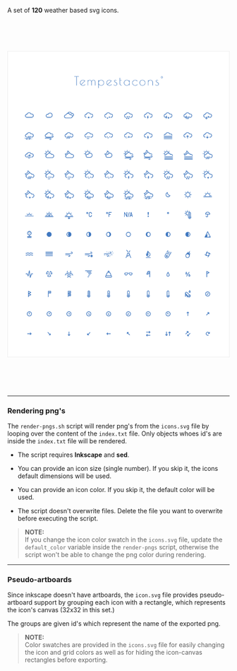 A set of **120** weather based svg icons.

<div align="center"><img vspace="70" src="preview.png"></img></div>

---

### Rendering png's

The `render-pngs.sh` script will render png's from the `icons.svg` file by looping over the content of the `index.txt` file. Only objects whoes id's are inside the `index.txt` file will  be rendered.

* The script requires **Inkscape** and **sed**.

* You can provide an icon size (single number). If you skip it, the icons default dimensions will be used.

* You can provide an icon color. If you skip it, the default color will be used.

* The script doesn't overwrite files. Delete the file you want to overwrite before executing the script.

> **NOTE:**  
> If you change the icon color swatch in the `icons.svg` file, update the `default_color` variable inside the `render-pngs` script, otherwise the script won't be able to change the png color during rendering.

---

### Pseudo-artboards

Since inkscape doesn't have artboards, the `icon.svg` file provides pseudo-artboard support by grouping each icon with a rectangle, which represents the icon's canvas (32x32 in this set.)

The groups are given id's which represent the name of the exported png.

> **NOTE:**  
> Color swatches are provided in the `icons.svg` file for easily changing the icon and grid colors as well as for hiding the icon-canvas rectangles before exporting.
